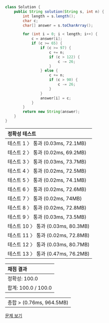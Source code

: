 ```java
class Solution {
    public String solution(String s, int n) {
        int length = s.length();
        char c;
        char[] answer = s.toCharArray();

        for (int i = 0; i < length; i++) {
            c = answer[i];
            if (c >= 65) {
                if (c >= 97) {
                    c += n;
                    if (c > 122) {
                        c -= 26;
                    }
                } else {
                    c += n;
                    if (c > 90) {
                        c -= 26;
                    }
                }
                answer[i] = c;
            }
        }
        return new String(answer);
    }
}
```
 | 정확성 테스트 |
 |  :-  |
 | 테스트 1 〉 통과 (0.03ms, 72.1MB) |
 | 테스트 2 〉 통과 (0.02ms, 69.2MB) |
 | 테스트 3 〉 통과 (0.03ms, 73.7MB) |
 | 테스트 4 〉 통과 (0.02ms, 72.5MB) |
 | 테스트 5 〉 통과 (0.02ms, 74.1MB) |
 | 테스트 6 〉 통과 (0.02ms, 72.6MB) |
 | 테스트 7 〉 통과 (0.02ms, 74MB) |
 | 테스트 8 〉 통과 (0.02ms, 72.8MB) |
 | 테스트 9 〉 통과 (0.03ms, 73.5MB) |
 | 테스트 10 〉 통과 (0.03ms, 80.3MB) |
 | 테스트 11 〉 통과 (0.02ms, 72.8MB) |
 | 테스트 12 〉 통과 (0.03ms, 80.7MB) |
 | 테스트 13 〉 통과 (0.47ms, 76.2MB) |

 | 채점 결과 |
 | :- |
 | 정확성: 100.0 |
 | 합계: 100.0 / 100.0 |

 ||
 | :- |
 | 총합 > (0.76ms, 964.5MB) |

[문제 보기](https://programmers.co.kr/learn/courses/30/lessons/12926?language=java)